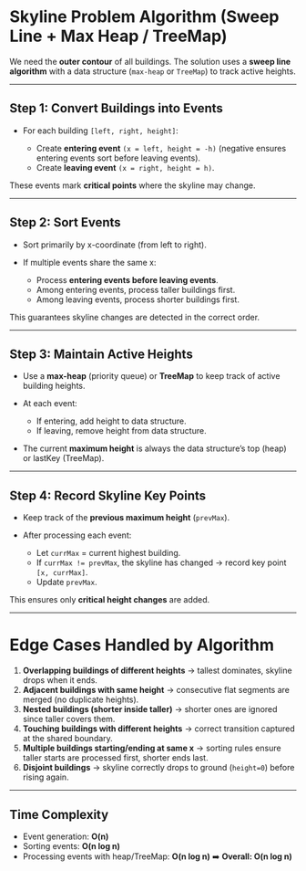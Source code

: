 # Skyline Problem Algorithm (Sweep Line + Max Heap / TreeMap)

We need the **outer contour** of all buildings. The solution uses a **sweep line algorithm** with a data structure (`max-heap` or `TreeMap`) to track active heights.

---

## Step 1: Convert Buildings into Events

* For each building `[left, right, height]`:

  * Create **entering event** `(x = left, height = -h)`
    (negative ensures entering events sort before leaving events).
  * Create **leaving event** `(x = right, height = h)`.

These events mark **critical points** where the skyline may change.

---

## Step 2: Sort Events

* Sort primarily by x-coordinate (from left to right).
* If multiple events share the same x:

  * Process **entering events before leaving events**.
  * Among entering events, process taller buildings first.
  * Among leaving events, process shorter buildings first.

This guarantees skyline changes are detected in the correct order.

---

## Step 3: Maintain Active Heights

* Use a **max-heap** (priority queue) or **TreeMap** to keep track of active building heights.
* At each event:

  * If entering, add height to data structure.
  * If leaving, remove height from data structure.
* The current **maximum height** is always the data structure’s top (heap) or lastKey (TreeMap).

---

## Step 4: Record Skyline Key Points

* Keep track of the **previous maximum height** (`prevMax`).
* After processing each event:

  * Let `currMax` = current highest building.
  * If `currMax != prevMax`, the skyline has changed → record key point `[x, currMax]`.
  * Update `prevMax`.

This ensures only **critical height changes** are added.

---

# Edge Cases Handled by Algorithm

1. **Overlapping buildings of different heights** → tallest dominates, skyline drops when it ends.
2. **Adjacent buildings with same height** → consecutive flat segments are merged (no duplicate heights).
3. **Nested buildings (shorter inside taller)** → shorter ones are ignored since taller covers them.
4. **Touching buildings with different heights** → correct transition captured at the shared boundary.
5. **Multiple buildings starting/ending at same x** → sorting rules ensure taller starts are processed first, shorter ends last.
6. **Disjoint buildings** → skyline correctly drops to ground (`height=0`) before rising again.
---

## Time Complexity

* Event generation: **O(n)**
* Sorting events: **O(n log n)**
* Processing events with heap/TreeMap: **O(n log n)**
  ➡️ **Overall: O(n log n)**
